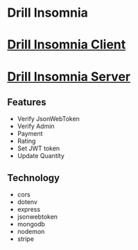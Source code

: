 # Drill Insomnia

# [Drill Insomnia Client](https://drill-insomnia.web.app/)
# [Drill Insomnia Server](https://shrouded-mesa-73405.herokuapp.com/)

## Features
* Verify JsonWebToken
* Verify Admin
* Payment
* Rating
* Set JWT token
* Update Quantity

## Technology 

* cors
* dotenv
* express
* jsonwebtoken
* mongodb
* nodemon
* stripe

